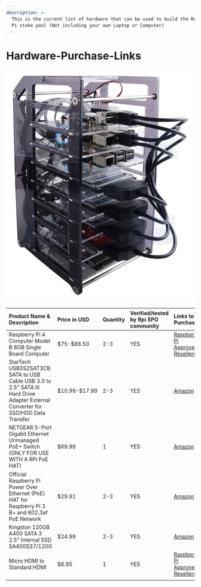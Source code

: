 ```yaml
---
description: >-
  This is the current list of hardware that can be used to build the Raspberry
  Pi stake pool (Not including your own Laptop or Computer)
---
```


# Hardware-Purchase-Links

![](../.gitbook/assets/photo_2021-03-09-13.42.42.jpeg)

<table>
  <thead>
    <tr>
      <th style="text-align:left">Product Name &amp; Description</th>
      <th style="text-align:left">Price in USD</th>
      <th style="text-align:left">Quantity</th>
      <th style="text-align:left">Verified/tested by Rpi SPO community</th>
      <th style="text-align:left">Links to Purchase</th>
    </tr>
  </thead>
  <tbody>
    <tr>
      <td style="text-align:left">Raspberry Pi 4 Computer Model B 8GB Single Board Computer</td>
      <td style="text-align:left">$75-$88.50</td>
      <td style="text-align:left">2-3</td>
      <td style="text-align:left">YES</td>
      <td style="text-align:left"><a href="https://www.raspberrypi.org/products/raspberry-pi-4-model-b/?variant=raspberry-pi-4-model-b-8gb">Raspberry Pi Approved Resellers </a>
      </td>
    </tr>
    <tr>
      <td style="text-align:left">StarTech USB3S2SAT3CB SATA to USB Cable USB 3.0 to 2.5&#x201D; SATA III
        Hard Drive Adapter External Converter for SSD/HDD Data Transfer</td>
      <td
      style="text-align:left">$10.99-$17.99</td>
        <td style="text-align:left">2-3</td>
        <td style="text-align:left">YES</td>
        <td style="text-align:left">
          <p><a href="https://www.amazon.com/gp/product/B00HJZJI84/ref=ppx_yo_dt_b_asin_title_o07_s00?ie=UTF8&amp;psc=1">Amazon</a> 
          </p>
          <p></p>
        </td>
    </tr>
    <tr>
      <td style="text-align:left">NETGEAR 5-Port Gigabit Ethernet Unmanaged PoE+ Switch (ONLY FOR USE WITH
        A RPi PoE HAT)</td>
      <td style="text-align:left">$69.99</td>
      <td style="text-align:left">1</td>
      <td style="text-align:left">YES</td>
      <td style="text-align:left">
        <p><a href="https://www.amazon.com/gp/product/B07WTXHSXC/ref=ppx_yo_dt_b_asin_title_o02_s00?ie=UTF8&amp;psc=1">Amazon</a>
        </p>
        <p></p>
      </td>
    </tr>
    <tr>
      <td style="text-align:left">Official Raspberry Pi Power Over Ethernet (PoE) HAT for Raspberry Pi 3
        B+ and 802.3af PoE Network</td>
      <td style="text-align:left">$29.91</td>
      <td style="text-align:left">2-3</td>
      <td style="text-align:left">YES</td>
      <td style="text-align:left"><a href="https://www.amazon.com/poe-hat/dp/B07GR9XQJH/ref=sr_1_2?dchild=1&amp;keywords=Official+Raspberry+Pi+Power+Over+Ethernet+%28PoE%29+HAT+for+Raspberry+Pi+3+B%2B+and+802.3af+PoE+Network&amp;qid=1615236400&amp;s=electronics&amp;sr=1-2">Amazon</a>
      </td>
    </tr>
    <tr>
      <td style="text-align:left">Kingston 120GB A400 SATA 3 2.5&quot; Internal SSD SA400S37/120G</td>
      <td
      style="text-align:left">$24.99</td>
        <td style="text-align:left">2-3</td>
        <td style="text-align:left">YES</td>
        <td style="text-align:left">
          <p></p>
          <p><a href="https://www.amazon.com/Kingston-120GB-Solid-SA400S37-120G/dp/B01N6JQS8C/ref=sxts_sxwds-bia-wc-rsf-ajax2_0?crid=2IZ705SDHVNO2&amp;cv_ct_cx=kingston+a400&amp;dchild=1&amp;keywords=kingston+a400&amp;pd_rd_i=B01N6JQS8C&amp;pd_rd_r=cff9c24d-82ba-4471-892a-a23276b8b1db&amp;pd_rd_w=wzQ6v&amp;pd_rd_wg=6jlaB&amp;pf_rd_p=5c711241-c674-4eef-b21c-fe6add670f33&amp;pf_rd_r=MMBZR2DHZVKB3J1QE3HY&amp;psc=1&amp;qid=1615235655&amp;sprefix=kingsto%2Caps%2C254&amp;sr=1-2-e30f047d-8e3c-4340-8179-6a77ce88d756">Amazon</a>
          </p>
          <p></p>
          <p></p>
          <p></p>
          <p></p>
          <p></p>
        </td>
    </tr>
    <tr>
      <td style="text-align:left">Micro HDMI to Standard HDMI</td>
      <td style="text-align:left">$6.95</td>
      <td style="text-align:left">1</td>
      <td style="text-align:left">YES</td>
      <td style="text-align:left"><a href="https://www.raspberrypi.org/products/micro-hdmi-to-standard-hdmi-a-cable/">Raspberry Pi Approved Resellers</a>
      </td>
    </tr>
    <tr>
      <td style="text-align:left"></td>
      <td style="text-align:left"></td>
      <td style="text-align:left"></td>
      <td style="text-align:left"></td>
      <td style="text-align:left"></td>
    </tr>
  </tbody>
</table>

